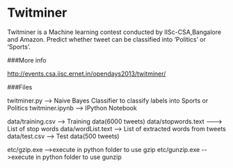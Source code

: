 Twitminer
=========

Twitminer is a Machine learning contest conducted by IISc-CSA,Bangalore and Amazon. 
Predict whether tweet can be classified into ‘Politics’ or ‘Sports’.

###More info

http://events.csa.iisc.ernet.in/opendays2013/twitminer/


###Files

twitminer.py --> Naive Bayes Classifier to classify labels into Sports or Politics
twitminer.ipynb --> IPython Notebook

data/training.csv --> Training data(6000 tweets)
data/stopwords.text ---> List of stop words
data/wordList.text --> List of extracted words from tweets
data/test.csv --> Test data(500 tweets)

etc/gzip.exe -->execute in python folder to use gzip
etc/gunzip.exe -->execute in python folder to use gunzip
